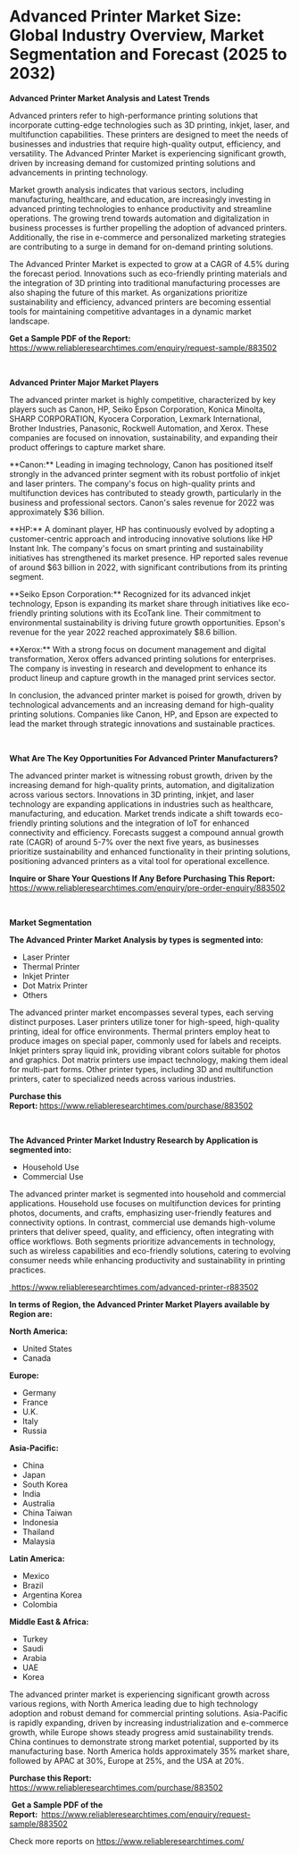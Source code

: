<p><h1>Advanced Printer Market Size: Global Industry Overview, Market Segmentation and Forecast (2025 to 2032)</h1></p><p><strong>Advanced Printer Market Analysis and Latest Trends</strong></p>
<p><p>Advanced printers refer to high-performance printing solutions that incorporate cutting-edge technologies such as 3D printing, inkjet, laser, and multifunction capabilities. These printers are designed to meet the needs of businesses and industries that require high-quality output, efficiency, and versatility. The Advanced Printer Market is experiencing significant growth, driven by increasing demand for customized printing solutions and advancements in printing technology.</p><p>Market growth analysis indicates that various sectors, including manufacturing, healthcare, and education, are increasingly investing in advanced printing technologies to enhance productivity and streamline operations. The growing trend towards automation and digitalization in business processes is further propelling the adoption of advanced printers. Additionally, the rise in e-commerce and personalized marketing strategies are contributing to a surge in demand for on-demand printing solutions.</p><p>The Advanced Printer Market is expected to grow at a CAGR of 4.5% during the forecast period. Innovations such as eco-friendly printing materials and the integration of 3D printing into traditional manufacturing processes are also shaping the future of this market. As organizations prioritize sustainability and efficiency, advanced printers are becoming essential tools for maintaining competitive advantages in a dynamic market landscape.</p></p>
<p><strong>Get a Sample PDF of the Report:&nbsp;</strong> <a href="https://www.reliableresearchtimes.com/enquiry/request-sample/883502?utm_campaign=2204&utm_medium=2&utm_source=Github&utm_content=ia&utm_term=20022025&utm_id=advanced-printer">https://www.reliableresearchtimes.com/enquiry/request-sample/883502</a></p>
<p>&nbsp;</p>
<p><strong>Advanced Printer Major Market Players</strong></p>
<p><p>The advanced printer market is highly competitive, characterized by key players such as Canon, HP, Seiko Epson Corporation, Konica Minolta, SHARP CORPORATION, Kyocera Corporation, Lexmark International, Brother Industries, Panasonic, Rockwell Automation, and Xerox. These companies are focused on innovation, sustainability, and expanding their product offerings to capture market share.</p><p>**Canon:** Leading in imaging technology, Canon has positioned itself strongly in the advanced printer segment with its robust portfolio of inkjet and laser printers. The company's focus on high-quality prints and multifunction devices has contributed to steady growth, particularly in the business and professional sectors. Canon's sales revenue for 2022 was approximately $36 billion.</p><p>**HP:** A dominant player, HP has continuously evolved by adopting a customer-centric approach and introducing innovative solutions like HP Instant Ink. The company's focus on smart printing and sustainability initiatives has strengthened its market presence. HP reported sales revenue of around $63 billion in 2022, with significant contributions from its printing segment.</p><p>**Seiko Epson Corporation:** Recognized for its advanced inkjet technology, Epson is expanding its market share through initiatives like eco-friendly printing solutions with its EcoTank line. Their commitment to environmental sustainability is driving future growth opportunities. Epson's revenue for the year 2022 reached approximately $8.6 billion.</p><p>**Xerox:** With a strong focus on document management and digital transformation, Xerox offers advanced printing solutions for enterprises. The company is investing in research and development to enhance its product lineup and capture growth in the managed print services sector.</p><p>In conclusion, the advanced printer market is poised for growth, driven by technological advancements and an increasing demand for high-quality printing solutions. Companies like Canon, HP, and Epson are expected to lead the market through strategic innovations and sustainable practices.</p></p>
<p>&nbsp;</p>
<p><strong>What Are The Key Opportunities For Advanced Printer Manufacturers?</strong></p>
<p><p>The advanced printer market is witnessing robust growth, driven by the increasing demand for high-quality prints, automation, and digitalization across various sectors. Innovations in 3D printing, inkjet, and laser technology are expanding applications in industries such as healthcare, manufacturing, and education. Market trends indicate a shift towards eco-friendly printing solutions and the integration of IoT for enhanced connectivity and efficiency. Forecasts suggest a compound annual growth rate (CAGR) of around 5-7% over the next five years, as businesses prioritize sustainability and enhanced functionality in their printing solutions, positioning advanced printers as a vital tool for operational excellence.</p></p>
<p><strong>Inquire or Share Your Questions If Any Before Purchasing This Report:</strong> <a href="https://www.reliableresearchtimes.com/enquiry/pre-order-enquiry/883502?utm_campaign=2204&utm_medium=2&utm_source=Github&utm_content=ia&utm_term=20022025&utm_id=advanced-printer">https://www.reliableresearchtimes.com/enquiry/pre-order-enquiry/883502</a></p>
<p>&nbsp;</p>
<p><strong>Market Segmentation</strong></p>
<p><strong>The Advanced Printer Market Analysis by types is segmented into:</strong></p>
<p><ul><li>Laser Printer</li><li>Thermal Printer</li><li>Inkjet Printer</li><li>Dot Matrix Printer</li><li>Others</li></ul></p>
<p><p>The advanced printer market encompasses several types, each serving distinct purposes. Laser printers utilize toner for high-speed, high-quality printing, ideal for office environments. Thermal printers employ heat to produce images on special paper, commonly used for labels and receipts. Inkjet printers spray liquid ink, providing vibrant colors suitable for photos and graphics. Dot matrix printers use impact technology, making them ideal for multi-part forms. Other printer types, including 3D and multifunction printers, cater to specialized needs across various industries.</p></p>
<p><strong>Purchase this Report:&nbsp;</strong><a href="https://www.reliableresearchtimes.com/purchase/883502?utm_campaign=2204&utm_medium=2&utm_source=Github&utm_content=ia&utm_term=20022025&utm_id=advanced-printer">https://www.reliableresearchtimes.com/purchase/883502</a></p>
<p>&nbsp;</p>
<p><strong>The Advanced Printer Market Industry Research by Application is segmented into:</strong></p>
<p><ul><li>Household Use</li><li>Commercial Use</li></ul></p>
<p><p>The advanced printer market is segmented into household and commercial applications. Household use focuses on multifunction devices for printing photos, documents, and crafts, emphasizing user-friendly features and connectivity options. In contrast, commercial use demands high-volume printers that deliver speed, quality, and efficiency, often integrating with office workflows. Both segments prioritize advancements in technology, such as wireless capabilities and eco-friendly solutions, catering to evolving consumer needs while enhancing productivity and sustainability in printing practices.</p></p>
<p><a href="https://www.reliableresearchtimes.com/advanced-printer-r883502?utm_campaign=2204&utm_medium=2&utm_source=Github&utm_content=ia&utm_term=20022025&utm_id=advanced-printer">&nbsp;https://www.reliableresearchtimes.com/advanced-printer-r883502</a></p>
<p><strong>In terms of Region, the Advanced Printer Market Players available by Region are:</strong></p>
<p>
    <p> <strong> North America: </strong>
        <ul>
            <li>United States</li>
            <li>Canada</li>
        </ul>
        </p> 
    <p> <strong> Europe: </strong>
        <ul>
            <li>Germany</li>
            <li>France</li>
            <li>U.K.</li>
            <li>Italy</li>
            <li>Russia</li>
        </ul>
        </p> 
    <p> <strong> Asia-Pacific: </strong>
        <ul>
            <li>China</li>
            <li>Japan</li>
            <li>South Korea</li>
            <li>India</li>
            <li>Australia</li>
            <li>China Taiwan</li>
            <li>Indonesia</li>
            <li>Thailand</li>
            <li>Malaysia</li>
        </ul>
        </p> 
    <p> <strong> Latin America: </strong>
        <ul>
            <li>Mexico</li>
            <li>Brazil</li>
            <li>Argentina Korea</li>
            <li>Colombia</li>
        </ul>
        </p> 
    <p> <strong> Middle East & Africa: </strong>
        <ul>
            <li>Turkey</li>
            <li>Saudi</li>
            <li>Arabia</li>
            <li>UAE</li>
            <li>Korea</li>
        </ul>
    </p>
    </p>
<p><p>The advanced printer market is experiencing significant growth across various regions, with North America leading due to high technology adoption and robust demand for commercial printing solutions. Asia-Pacific is rapidly expanding, driven by increasing industrialization and e-commerce growth, while Europe shows steady progress amid sustainability trends. China continues to demonstrate strong market potential, supported by its manufacturing base. North America holds approximately 35% market share, followed by APAC at 30%, Europe at 25%, and the USA at 20%.</p></p>
<p><strong>Purchase this Report: </strong><a href="https://www.reliableresearchtimes.com/purchase/883502?utm_campaign=2204&utm_medium=2&utm_source=Github&utm_content=ia&utm_term=20022025&utm_id=advanced-printer">https://www.reliableresearchtimes.com/purchase/883502</a></p>
<p>&nbsp;<strong>Get a Sample PDF of the Report:&nbsp;&nbsp;</strong><a href="https://www.reliableresearchtimes.com/enquiry/request-sample/883502?utm_campaign=2204&utm_medium=2&utm_source=Github&utm_content=ia&utm_term=20022025&utm_id=advanced-printer">https://www.reliableresearchtimes.com/enquiry/request-sample/883502</a></p>
<p><strong></strong></p>
<p>Check more reports on <a href="https://www.reliableresearchtimes.com/?utm_campaign=2204&utm_medium=2&utm_source=Github&utm_content=ia&utm_term=20022025&utm_id=advanced-printer">https://www.reliableresearchtimes.com/</a></p>